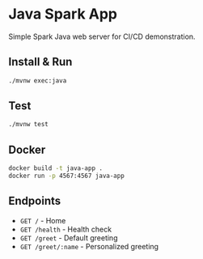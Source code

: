 # Java Spark App

Simple Spark Java web server for CI/CD demonstration.

## Install & Run

```bash
./mvnw exec:java
```

## Test

```bash
./mvnw test
```

## Docker

```bash
docker build -t java-app .
docker run -p 4567:4567 java-app
```

## Endpoints

- `GET /` - Home
- `GET /health` - Health check
- `GET /greet` - Default greeting
- `GET /greet/:name` - Personalized greeting
